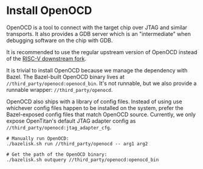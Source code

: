 # Install OpenOCD

OpenOCD is a tool to connect with the target chip over JTAG and similar transports.
It also provides a GDB server which is an "intermediate" when debugging software on the chip with GDB.

It is recommended to use the regular upstream version of OpenOCD instead of the [RISC-V downstream fork](https://github.com/riscv/riscv-openocd).

It is trivial to install OpenOCD because we manage the dependency with Bazel.
The Bazel-built OpenOCD binary lives at `//third_party/openocd:openocd_bin`.
It's not runnable, but we also provide a runnable wrapper: `//third_party/openocd`.

OpenOCD also ships with a library of config files.
Instead of using use whichever config files happen to be installed on the system, prefer the Bazel-exposed config files that match OpenOCD source.
Currently, we only expose OpenTitan's default JTAG adapter config as `//third_party/openocd:jtag_adapter_cfg`.

```console
# Manually run OpenOCD:
./bazelisk.sh run //third_party/openocd -- arg1 arg2

# Get the path of the OpenOCD binary:
./bazelisk.sh outquery //third_party/openocd:openocd_bin
```
